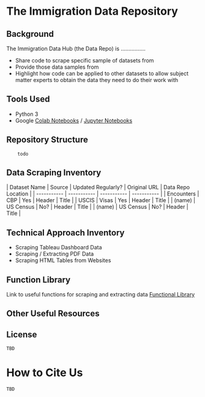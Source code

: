 # The Immigration Data Repository 

## Background 
The Immigration Data Hub (the Data Repo) is ................
* Share code to scrape specific sample of datasets from
* Provide those data samples from
* Highlight how code can be applied to other datasets to allow subject matter experts to obtain the data they need to do their work with

## Tools Used
* Python 3
* Google [Colab Notebooks](https://colab.research.google.com/notebooks/intro.ipynb) / [Jupyter Notebooks](https://jupyter-notebook-beginner-guide.readthedocs.io/en/latest/what_is_jupyter.html)

## Repository Structure 
```
    todo 
```

## Data Scraping Inventory 

| Dataset Name      | Source | Updated Regularly? | Original URL      | Data Repo Location |
| ----------- | ----------- | ----------- | ----------- |
| Encounters      | CBP       | Yes | Header      | Title       |
| USCIS   | Visas        | Yes | Header      | Title       |
| (name)   | US Census        | No? | Header      | Title       |
| (name)   | US Census        | No? | Header      | Title       |



## Technical Approach Inventory 
* Scraping Tableau Dashboard Data
* Scraping / Extracting PDF Data
* Scraping HTML Tables from Websites


## Function Library
Link to useful functions for scraping and extracting data [Functional Library](TBD)

## Other Useful Resources 


## License 
    TBD 


# How to Cite Us 
    TBD 
